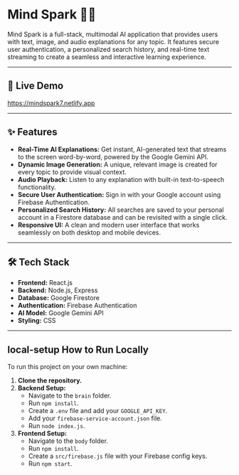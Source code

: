 # Mind Spark 🧠✨

Mind Spark is a full-stack, multimodal AI application that provides users with text, image, and audio explanations for any topic. It features secure user authentication, a personalized search history, and real-time text streaming to create a seamless and interactive learning experience.

---

## 🚀 Live Demo

https://mindspark7.netlify.app

---

## ✨ Features

* **Real-Time AI Explanations:** Get instant, AI-generated text that streams to the screen word-by-word, powered by the Google Gemini API.
* **Dynamic Image Generation:** A unique, relevant image is created for every topic to provide visual context.
* **Audio Playback:** Listen to any explanation with built-in text-to-speech functionality.
* **Secure User Authentication:** Sign in with your Google account using Firebase Authentication.
* **Personalized Search History:** All searches are saved to your personal account in a Firestore database and can be revisited with a single click.
* **Responsive UI:** A clean and modern user interface that works seamlessly on both desktop and mobile devices.

---

## 🛠️ Tech Stack

* **Frontend:** React.js
* **Backend:** Node.js, Express
* **Database:** Google Firestore
* **Authentication:** Firebase Authentication
* **AI Model:** Google Gemini API
* **Styling:** CSS

---

##  local-setup How to Run Locally

To run this project on your own machine:

1.  **Clone the repository.**
2.  **Backend Setup:**
    * Navigate to the `brain` folder.
    * Run `npm install`.
    * Create a `.env` file and add your `GOOGLE_API_KEY`.
    * Add your `firebase-service-account.json` file.
    * Run `node index.js`.
3.  **Frontend Setup:**
    * Navigate to the `body` folder.
    * Run `npm install`.
    * Create a `src/firebase.js` file with your Firebase config keys.
    * Run `npm start`.
